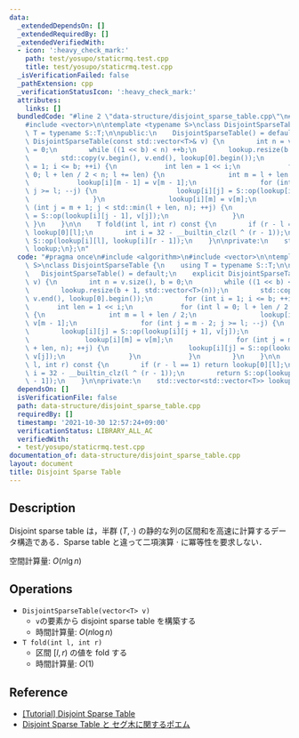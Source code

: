 ```yaml
---
data:
  _extendedDependsOn: []
  _extendedRequiredBy: []
  _extendedVerifiedWith:
  - icon: ':heavy_check_mark:'
    path: test/yosupo/staticrmq.test.cpp
    title: test/yosupo/staticrmq.test.cpp
  _isVerificationFailed: false
  _pathExtension: cpp
  _verificationStatusIcon: ':heavy_check_mark:'
  attributes:
    links: []
  bundledCode: "#line 2 \"data-structure/disjoint_sparse_table.cpp\"\n#include <algorithm>\n\
    #include <vector>\n\ntemplate <typename S>\nclass DisjointSparseTable {\n    using\
    \ T = typename S::T;\n\npublic:\n    DisjointSparseTable() = default;\n    explicit\
    \ DisjointSparseTable(const std::vector<T>& v) {\n        int n = v.size(), b\
    \ = 0;\n        while ((1 << b) < n) ++b;\n        lookup.resize(b + 1, std::vector<T>(n));\n\
    \        std::copy(v.begin(), v.end(), lookup[0].begin());\n        for (int i\
    \ = 1; i <= b; ++i) {\n            int len = 1 << i;\n            for (int l =\
    \ 0; l + len / 2 < n; l += len) {\n                int m = l + len / 2;\n    \
    \            lookup[i][m - 1] = v[m - 1];\n                for (int j = m - 2;\
    \ j >= l; --j) {\n                    lookup[i][j] = S::op(lookup[i][j + 1], v[j]);\n\
    \                }\n                lookup[i][m] = v[m];\n                for\
    \ (int j = m + 1; j < std::min(l + len, n); ++j) {\n                    lookup[i][j]\
    \ = S::op(lookup[i][j - 1], v[j]);\n                }\n            }\n       \
    \ }\n    }\n\n    T fold(int l, int r) const {\n        if (r - l == 1) return\
    \ lookup[0][l];\n        int i = 32 - __builtin_clz(l ^ (r - 1));\n        return\
    \ S::op(lookup[i][l], lookup[i][r - 1]);\n    }\n\nprivate:\n    std::vector<std::vector<T>>\
    \ lookup;\n};\n"
  code: "#pragma once\n#include <algorithm>\n#include <vector>\n\ntemplate <typename\
    \ S>\nclass DisjointSparseTable {\n    using T = typename S::T;\n\npublic:\n \
    \   DisjointSparseTable() = default;\n    explicit DisjointSparseTable(const std::vector<T>&\
    \ v) {\n        int n = v.size(), b = 0;\n        while ((1 << b) < n) ++b;\n\
    \        lookup.resize(b + 1, std::vector<T>(n));\n        std::copy(v.begin(),\
    \ v.end(), lookup[0].begin());\n        for (int i = 1; i <= b; ++i) {\n     \
    \       int len = 1 << i;\n            for (int l = 0; l + len / 2 < n; l += len)\
    \ {\n                int m = l + len / 2;\n                lookup[i][m - 1] =\
    \ v[m - 1];\n                for (int j = m - 2; j >= l; --j) {\n            \
    \        lookup[i][j] = S::op(lookup[i][j + 1], v[j]);\n                }\n  \
    \              lookup[i][m] = v[m];\n                for (int j = m + 1; j < std::min(l\
    \ + len, n); ++j) {\n                    lookup[i][j] = S::op(lookup[i][j - 1],\
    \ v[j]);\n                }\n            }\n        }\n    }\n\n    T fold(int\
    \ l, int r) const {\n        if (r - l == 1) return lookup[0][l];\n        int\
    \ i = 32 - __builtin_clz(l ^ (r - 1));\n        return S::op(lookup[i][l], lookup[i][r\
    \ - 1]);\n    }\n\nprivate:\n    std::vector<std::vector<T>> lookup;\n};"
  dependsOn: []
  isVerificationFile: false
  path: data-structure/disjoint_sparse_table.cpp
  requiredBy: []
  timestamp: '2021-10-30 12:57:24+09:00'
  verificationStatus: LIBRARY_ALL_AC
  verifiedWith:
  - test/yosupo/staticrmq.test.cpp
documentation_of: data-structure/disjoint_sparse_table.cpp
layout: document
title: Disjoint Sparse Table
---
```


## Description

Disjoint sparse table は，半群 $(T, \cdot)$ の静的な列の区間和を高速に計算するデータ構造である．Sparse table と違って二項演算 $\cdot$ に冪等性を要求しない．

空間計算量: $O(n \lg n)$

## Operations

- `DisjointSparseTable(vector<T> v)`
    - `v`の要素から disjoint sparse table を構築する
    - 時間計算量: $O(n \log n)$
- `T fold(int l, int r)`
    - 区間 $[l, r)$ の値を fold する
    - 時間計算量: $O(1)$

## Reference

- [[Tutorial] Disjoint Sparse Table](https://discuss.codechef.com/t/tutorial-disjoint-sparse-table/17404)
- [Disjoint Sparse Table と セグ木に関するポエム](https://noshi91.hatenablog.com/entry/2018/05/08/183946)